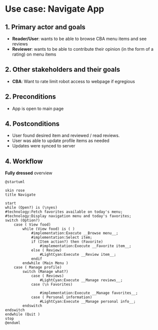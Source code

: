 # Use case: Navigate App

## 1. Primary actor and goals
* __Reader/User__: wants to be able to browse CBA menu items and see reviews
* __Reviewer__: wants to be able to contribute their opinion (in the form of a rating) on menu items 

## 2. Other stakeholders and their goals

* __CBA__: Want to rate limit robot access to webpage if egregious


## 2. Preconditions

* App is open to main page

## 4. Postconditions

* User found desired item and reviewed / read reviews.
* User was able to update profile items as needed
* Updates were synced to server

## 4. Workflow

__Fully dressed__ overview

```plantuml
@startuml

skin rose
title Navigate

start
while (Open?) is (\nyes)
#technology:Fetch favorites available on today's menu;
#technology:Display navigation menu and today's favorites;
switch (Option?)
    case ( View food)
        while (View food) is ( )
            #implementation:Execute __Browse menu__;
            #implementation:Select item;
            if (Item action?) then (Favorite)
                #implementation:Execute __Favorite item__;
            else ( Review)
                #LightCyan:Execute __Review item__;
            endif
        endwhile (Main Menu )
    case ( Manage profile)
        switch (Manage what?)
            case ( Reviews)
                #LightCyan:Execute __Manage reviews__;
            case (\n Favorites)
            
                #implementation:Execute __Manage favorites__;
            case ( Personal information)
                #LightCyan:Execute __Manage personal info__;
        endswitch
endswitch
endwhile (Quit )
stop
@enduml
```